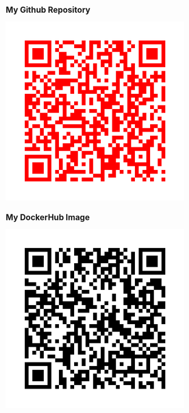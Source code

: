 ## My Github Repository
![Github Repo](qr_codes/QRCode_20251022020609.png "My QR Code Link")

## My DockerHub Image
![Docker QR Image](qr_codes/QRCode_20251022020453.png "My QR Code Link")